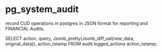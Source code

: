 # pg_system_audit
record  CUD operations in postgres in JSON format for reporting and FINANCIAL Audits.


SELECT action,
       query,
       Jsonb_pretty(Jsonb_diff_val(new_data, original_data)),
       action_tstamp
FROM   audit.logged_actions action_tstamp; 
